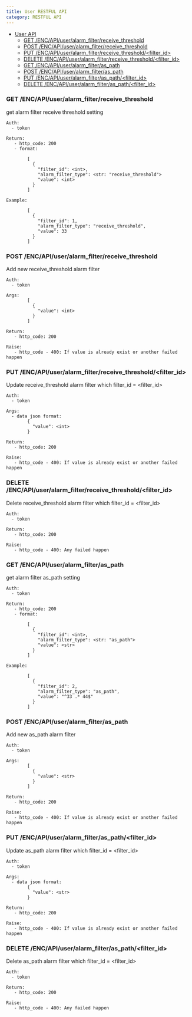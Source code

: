 ```yaml
---
title: User RESTFUL API
category: RESTFUL API
---
```


- [User API](#user-api)
  - [GET /ENC/API/user/alarm_filter/receive_threshold](#get-encapiuseralarm_filterreceive_threshold)
  - [POST /ENC/API/user/alarm_filter/receive_threshold](#post-encapiuseralarm_filterreceive_threshold)
  - [PUT /ENC/API/user/alarm_filter/receive_threshold/&lt;filter_id&gt;](#put-encapiuseralarm_filterreceive_thresholdfilter_id)
  - [DELETE /ENC/API/user/alarm_filter/receive_threshold/&lt;filter_id&gt;](#delete-encapiuseralarm_filterreceive_thresholdfilter_id)
  - [GET /ENC/API/user/alarm_filter/as_path](#get-encapiuseralarm_filteras_path)
  - [POST /ENC/API/user/alarm_filter/as_path](#post-encapiuseralarm_filteras_path)
  - [PUT /ENC/API/user/alarm_filter/as_path/&lt;filter_id&gt;](#put-encapiuseralarm_filteras_pathfilter_id)
  - [DELETE /ENC/API/user/alarm_filter/as_path/&lt;filter_id&gt;](#delete-encapiuseralarm_filteras_pathfilter_id)

  
### GET /ENC/API/user/alarm_filter/receive_threshold
get alarm filter receive threshold setting

    Auth:
      - token

    Return:
       - http_code: 200
       - format:

            [ 
              { 
                "filter_id": <int>,
                "alarm_filter_type": <str: "receive_threshold">
                "value": <int>
              }
            ]

    Example:

            [ 
              { 
                "filter_id": 1,
                "alarm_filter_type": "receive_threshold",
                "value": 33
              }
            ]


### POST /ENC/API/user/alarm_filter/receive_threshold
Add new receive_threshold alarm filter

    Auth:
      - token

    Args:
            [
              {
                "value": <int>
              }
            ]

    Return:
       - http_code: 200

    Raise:
       - http_code - 400: If value is already exist or another failed happen


### PUT /ENC/API/user/alarm_filter/receive_threshold/&lt;filter_id&gt;
Update receive_threshold alarm filter which filter_id = &lt;filter_id&gt;

    Auth:
      - token

    Args:
      - data json format:
            {
              "value": <int>
            }

    Return:
       - http_code: 200

    Raise:
       - http_code - 400: If value is already exist or another failed happen


### DELETE /ENC/API/user/alarm_filter/receive_threshold/&lt;filter_id&gt;
Delete receive_threshold alarm filter which filter_id = &lt;filter_id&gt;

    Auth:
      - token

    Return:
       - http_code: 200

    Raise:
       - http_code - 400: Any failed happen

### GET /ENC/API/user/alarm_filter/as_path
get alarm filter as_path setting

    Auth:
      - token

    Return:
       - http_code: 200
       - format:

            [
              {
                "filter_id": <int>,
                "alarm_filter_type": <str: "as_path">
                "value": <str>
              }
            ]

    Example:

            [
              {
                "filter_id": 2,
                "alarm_filter_type": "as_path",
                "value": "^33 .* 44$"
              }
            ]

### POST /ENC/API/user/alarm_filter/as_path
Add new as_path alarm filter

    Auth:
      - token

    Args:
            [
              {
                "value": <str>
              }
            ]

    Return:
       - http_code: 200

    Raise:
       - http_code - 400: If value is already exist or another failed happen


### PUT /ENC/API/user/alarm_filter/as_path/&lt;filter_id&gt;
Update as_path alarm filter which filter_id = &lt;filter_id&gt;

    Auth:
      - token

    Args:
      - data json format:
            {
              "value": <str>
            }

    Return:
       - http_code: 200

    Raise:
       - http_code - 400: If value is already exist or another failed happen

### DELETE /ENC/API/user/alarm_filter/as_path/&lt;filter_id&gt;
Delete as_path alarm filter which filter_id = &lt;filter_id&gt;

    Auth:
      - token

    Return:
       - http_code: 200

    Raise:
       - http_code - 400: Any failed happen
